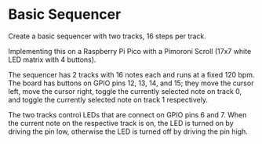 # Basic Sequencer

Create a basic sequencer with two tracks, 16 steps per track.

Implementing this on a Raspberry Pi Pico with a Pimoroni Scroll (17x7
white LED matrix with 4 buttons).

The sequencer has 2 tracks with 16 notes each and runs at a fixed 120
bpm. The board has buttons on GPIO pins 12, 13, 14, and 15; they move
the cursor left, move the cursor right, toggle the currently selected
note on track 0, and toggle the currently selected note on track 1
respectively.

The two tracks control LEDs that are connect on GPIO pins 6 and
7. When the current note on the respective track is on, the LED is
turned on by driving the pin low, otherwise the LED is turned off by
driving the pin high.
